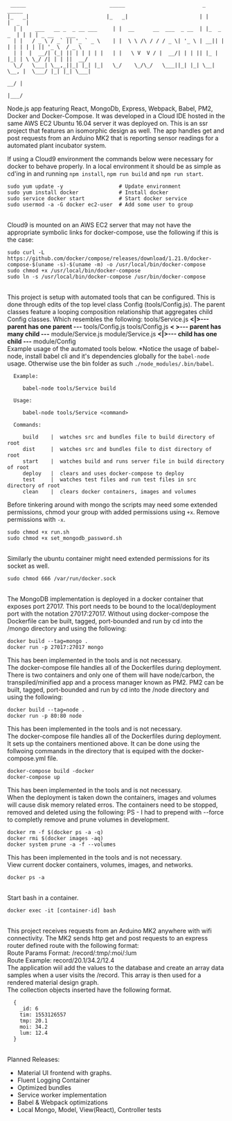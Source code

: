 ```
 _____                           _____                         _            _____              
|_   _|                         |_   _|                       | |          |  _  |             
  | |    ___   __ _  _ __ ___     | |  __      __  ___  _ __  | |_  _   _  | | | | _ __    ___ 
  | |   / _ \ / _` || '_ ` _ \    | |  \ \ /\ / / / _ \| '_ \ | __|| | | | | | | || '_ \  / _ \
  | |  |  __/| (_| || | | | | |   | |   \ V  V / |  __/| | | || |_ | |_| | \ \_/ /| | | ||  __/
  \_/   \___| \__,_||_| |_| |_|   \_/    \_/\_/   \___||_| |_| \__| \__, |  \___/ |_| |_| \___|
                                                                     __/ |                     
                                                                    |___/                      
```

Node.js app featuring React, MongoDb, Express, Webpack, Babel, PM2, Docker and 
Docker-Compose. It was developed in a Cloud IDE hosted in the same AWS EC2 Ubuntu 
16.04 server it was deployed on. This is an ssr project that features an isomorphic 
design as well. The app handles get and post requests from an Arduino MK2 that is
reporting sensor readings for a automated plant incubator system.

If using a Cloud9 environment the commands below were necessary for docker to behave
properly. In a local environment it should be as simple as cd'ing in and running 
`npm install`, `npm run build` and `npm run start`.

```
sudo yum update -y                  # Update environment
sudo yum install docker             # Install docker
sudo service docker start           # Start docker service
sudo usermod -a -G docker ec2-user  # Add some user to group
```
\
Cloud9 is mounted on an AWS EC2 server that may not have the appropriate symbolic links
for docker-compose, use the following if this is the case:
```
sudo curl -L https://github.com/docker/compose/releases/download/1.21.0/docker-compose-$(uname -s)-$(uname -m) -o /usr/local/bin/docker-compose
sudo chmod +x /usr/local/bin/docker-compose
sudo ln -s /usr/local/bin/docker-compose /usr/bin/docker-compose
```
\
This project is setup with automated tools that can be configured. This is done through
edits of the top level class Config (tools/Config.js). The parent classes feature a
looping composition relationship that aggregates child Config classes. Which resembles
the following:
tools/Service.js  <b><|>--- parent has one parent ---</b> tools/Config.js
tools/Config.js   <b>< >--- parent has many child ---</b> module/Service.js
module/Service.js <b><|>--- child has one child   ---</b> module/Config
\
Example usage of the automated tools below.
*Notice the usage of babel-node, install babel cli and it's dependencies globally for
the `babel-node` usage. Otherwise use the bin folder as such `./node_modules/.bin/babel`.
```
  Example:

     babel-node tools/Service build

  Usage:

     babel-node tools/Service <command>

  Commands:

     build    |  watches src and bundles file to build directory of root
     dist     |  watches src and bundles file to dist directory of root
     start    |  watches build and runs server file in build directory of root
     deploy   |  clears and uses docker-compose to deploy
     test     |  watches test files and run test files in src directory of root
     clean    |  clears docker containers, images and volumes
```
Before tinkering around with mongo the scripts may need some extended permissions, 
chmod your group with added permissions using `+x`. Remove permissions with `-x`.

```
sudo chmod +x run.sh
sudo chmod +x set_mongodb_password.sh
```
\
Similarly the ubuntu container might need extended permissions for its socket as well.

```
sudo chmod 666 /var/run/docker.sock
```
\
The MongoDB implementation is deployed in a docker container that exposes port 27017.
This port needs to be bound to the local/deployment port with the notation 27017:27017.
Without using docker-compose the Dockerfile can be built, tagged, port-bounded and run 
by cd into the /mongo directory and using the following: 
```
docker build --tag=mongo .
docker run -p 27017:27017 mongo
```
This has been implemented in the tools and is not necessary.
\
The docker-compose file handles all of the Dockerfiles during deployment. There is two 
containers and only one of them will have node/carbon, the transpiled/minified app and 
a process manager known as PM2. PM2 can be built, tagged, port-bounded and run by cd 
into the /node directory and using the following:
```
docker build --tag=node .
docker run -p 80:80 node
```
This has been implemented in the tools and is not necessary.
\
The docker-compose file handles all of the Dockerfiles during deployment. It sets up the
containers mentioned above. It can be done using the follwoing commands in the directory
that is equiped with the docker-compose.yml file.
```
docker-compose build -docker
docker-compose up
```
This has been implemented in the tools and is not necessary.
\
When the deployment is taken down the containers, images and volumes will cause disk memory
related erros. The containers need to be stopped, removed and deleted using the following:
PS - I had to prepend with --force to completly remove and prune volumes in development.
```
docker rm -f $(docker ps -a -q)
docker rmi $(docker images -aq)
docker system prune -a -f --volumes
```
This has been implemented in the tools and is not necessary.
\
View current docker containers, volumes, images, and networks.

```
docker ps -a
```
\
Start bash in a container.
```
docker exec -it [container-id] bash
```
\
This project receives requests from an Arduino MK2 anywhere with wifi connectivity. The MK2
sends http get and post requests to an express router defined route with the following format:
\
Route Params Format: 
  /record/:tmp/:moi/:lum
\
Route Example: 
  record/20.1/34.2/12.4
\
The application wiil add the values to the database and create an array data samples when
a user visits the /record. This array is then used for a rendered material design graph.
\
The collection objects inserted have the following format.

```
  {
    _id: 6
    tim: 1553126557
    tmp: 20.1
    moi: 34.2
    lum: 12.4
  }
```
\
Planned Releases:
- Material UI frontend with graphs.
- Fluent Logging Container
- Optimized bundles
- Service worker implementation
- Babel & Webpack optimizations
- Local Mongo, Model, View(React), Controller tests